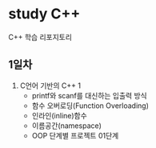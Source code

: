 # study C++
C++ 학습 리포지토리

## 1일차
1. C언어 기반의 C++ 1
	- printf와 scanf를 대신하는 입출력 방식
	- 함수 오버로딩(Function Overloading)
	- 인라인(inline)함수
	- 이름공간(namespace)
	- OOP 단계별 프로젝트 01단계
